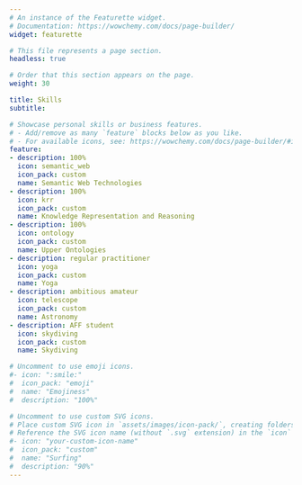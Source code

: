 ```yaml
---
# An instance of the Featurette widget.
# Documentation: https://wowchemy.com/docs/page-builder/
widget: featurette

# This file represents a page section.
headless: true

# Order that this section appears on the page.
weight: 30

title: Skills
subtitle:

# Showcase personal skills or business features.
# - Add/remove as many `feature` blocks below as you like.
# - For available icons, see: https://wowchemy.com/docs/page-builder/#icons
feature:
- description: 100%
  icon: semantic_web
  icon_pack: custom
  name: Semantic Web Technologies
- description: 100%
  icon: krr
  icon_pack: custom
  name: Knowledge Representation and Reasoning
- description: 100%
  icon: ontology
  icon_pack: custom
  name: Upper Ontologies
- description: regular practitioner
  icon: yoga
  icon_pack: custom
  name: Yoga
- description: ambitious amateur
  icon: telescope
  icon_pack: custom
  name: Astronomy
- description: AFF student
  icon: skydiving
  icon_pack: custom
  name: Skydiving

# Uncomment to use emoji icons.
#- icon: ":smile:"
#  icon_pack: "emoji"
#  name: "Emojiness"
#  description: "100%"  

# Uncomment to use custom SVG icons.
# Place custom SVG icon in `assets/images/icon-pack/`, creating folders if necessary.
# Reference the SVG icon name (without `.svg` extension) in the `icon` field.
#- icon: "your-custom-icon-name"
#  icon_pack: "custom"
#  name: "Surfing"
#  description: "90%"
---
```

